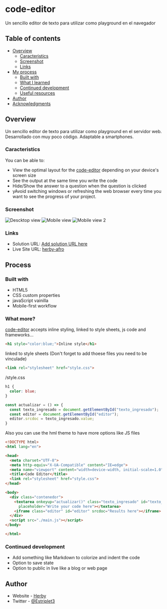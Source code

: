 # code-editor
Un sencillo editor de texto para utilizar como playground  en el navegador

## Table of contents

- [Overview](#overview)
  - [Caracteristics](#caracteristics)
  - [Screenshot](#screenshot)
  - [Links](#links)
- [My process](#my-process)
  - [Built with](#built-with)
  - [What I learned](#what-i-learned)
  - [Continued development](#continued-development)
  - [Useful resources](#useful-resources)
- [Author](#author)
- [Acknowledgments](#acknowledgments)


## Overview


Un sencillo editor de texto para utilizar como playground  en el servidor web. Desarrollado con muy poco código. Adaptable a smartphones.

### Caracteristics

You can be able to:

- View the optimal layout for the [code-editor](https://github.com/herby-afro/code-editor) depending on your device's screen size
- See the output at the same time you write the code
- Hide/Show the answer to a question when the question is clicked
- yAvoid switching windows or refreshing the web browser every time you want to see the progress of your project.

### Screenshot

![Descktop view](./screenshot.png)
![Mobile view](./mobile1.PNG)
![Mobile view 2](./mobile2.PNG)



### Links

- Solution URL: [Add solution URL here](https://your-solution-url.com)
- Live Site URL: [herby-afro](https://herbyafro.great-site.net)

## Process

### Built with

- HTML5
- CSS custom properties
- javaScript vainilla
- Mobile-first workflow

### What more?

[code-editor](https://github.com/herby-afro/code-editor) accepts inline styling, linked to style sheets, js code and frameworks...

```html
<h1 style="color:blue;">Inline style</h1>
```

linked to style sheets (Don't forget to add thoese files you need to be vinculade)
```html
<link rel="stylesheet" href="style.css">
```
/style.css
```css
h1 {
  color: blue;
}
```
```js
const actualizar = () => {
  const texto_ingresado = document.getElementById("texto_ingresado");
  const editor = document.getElementById("editor");
  editor.srcdoc = texto_ingresado.value;
}
```

Also you can use the hml theme to have more options like JS files
```html
<!DOCTYPE html>
<html lang="en">

<head>
  <meta charset="UTF-8">
  <meta http-equiv="X-UA-Compatible" content="IE=edge">
  <meta name="viewport" content="width=device-width, initial-scale=1.0">
  <title>Code Editor</title>
  <link rel="stylesheet" href="style.css">
</head>

<body>
  <div class="contenedor">
    <textarea onkeyup="actualizar()" class="texto_ingresado" id="texto_ingresado"
      placeholder="Write your code here"></textarea>
    <iframe class="editor" id="editor" srcdoc="Results here"></iframe>
  </div>
  <script src="./main.js"></script>
</body>

</html>
```


### Continued development

- Add something like Markdown to colorize and indent the code
- Option to save state
- Option to public in live like a blog or web page


## Author

- Website - [Herby](https://herbyafro.great-sie.epizy)
- Twitter - [@Estriplet3](https://www.twitter.com/Estriplet3)

